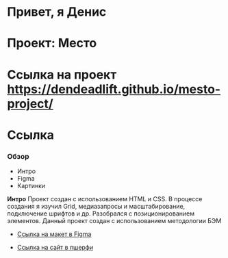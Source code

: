 # Привет, я Денис 

# Проект: Место

# Ссылка на проект https://dendeadlift.github.io/mesto-project/
# Ссылка 
### Обзор
* Интро
* Figma
* Картинки

**Интро**
Проект создан с использованием HTML и CSS. В процессе создания я изучил Grid, медиазапросы и масштабирование, подключение шрифтов и др. 
Разобрался с позиционированием элементов. Данный проект создан с использованием методологии БЭМ

* [Ссылка на макет в Figma](https://www.figma.com/file/5S2WSbEFL6awjVWJ0NWL8Q/Sprint-3_-Russia-_-desktop-mobile?node-id=28503%3A0)

* [Ссылка на сайт в пшерфи](https://dendeadlift.github.io/mesto-project/)
